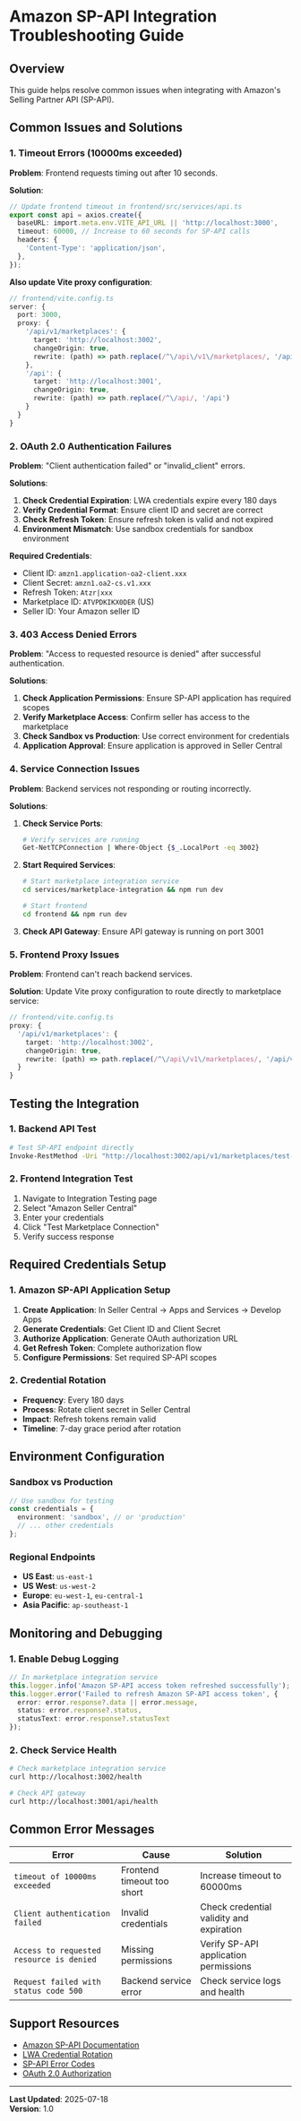 # Amazon SP-API Integration Troubleshooting Guide

## Overview
This guide helps resolve common issues when integrating with Amazon's Selling Partner API (SP-API).

## Common Issues and Solutions

### 1. Timeout Errors (10000ms exceeded)

**Problem**: Frontend requests timing out after 10 seconds.

**Solution**:
```typescript
// Update frontend timeout in frontend/src/services/api.ts
export const api = axios.create({
  baseURL: import.meta.env.VITE_API_URL || 'http://localhost:3000',
  timeout: 60000, // Increase to 60 seconds for SP-API calls
  headers: {
    'Content-Type': 'application/json',
  },
});
```

**Also update Vite proxy configuration**:
```typescript
// frontend/vite.config.ts
server: {
  port: 3000,
  proxy: {
    '/api/v1/marketplaces': {
      target: 'http://localhost:3002',
      changeOrigin: true,
      rewrite: (path) => path.replace(/^\/api\/v1\/marketplaces/, '/api/v1/marketplaces')
    },
    '/api': {
      target: 'http://localhost:3001',
      changeOrigin: true,
      rewrite: (path) => path.replace(/^\/api/, '/api')
    }
  }
}
```

### 2. OAuth 2.0 Authentication Failures

**Problem**: "Client authentication failed" or "invalid_client" errors.

**Solutions**:
1. **Check Credential Expiration**: LWA credentials expire every 180 days
2. **Verify Credential Format**: Ensure client ID and secret are correct
3. **Check Refresh Token**: Ensure refresh token is valid and not expired
4. **Environment Mismatch**: Use sandbox credentials for sandbox environment

**Required Credentials**:
- Client ID: `amzn1.application-oa2-client.xxx`
- Client Secret: `amzn1.oa2-cs.v1.xxx`
- Refresh Token: `Atzr|xxx`
- Marketplace ID: `ATVPDKIKX0DER` (US)
- Seller ID: Your Amazon seller ID

### 3. 403 Access Denied Errors

**Problem**: "Access to requested resource is denied" after successful authentication.

**Solutions**:
1. **Check Application Permissions**: Ensure SP-API application has required scopes
2. **Verify Marketplace Access**: Confirm seller has access to the marketplace
3. **Check Sandbox vs Production**: Use correct environment for credentials
4. **Application Approval**: Ensure application is approved in Seller Central

### 4. Service Connection Issues

**Problem**: Backend services not responding or routing incorrectly.

**Solutions**:
1. **Check Service Ports**:
   ```bash
   # Verify services are running
   Get-NetTCPConnection | Where-Object {$_.LocalPort -eq 3002}
   ```

2. **Start Required Services**:
   ```bash
   # Start marketplace integration service
   cd services/marketplace-integration && npm run dev
   
   # Start frontend
   cd frontend && npm run dev
   ```

3. **Check API Gateway**: Ensure API gateway is running on port 3001

### 5. Frontend Proxy Issues

**Problem**: Frontend can't reach backend services.

**Solution**: Update Vite proxy configuration to route directly to marketplace service:
```typescript
// frontend/vite.config.ts
proxy: {
  '/api/v1/marketplaces': {
    target: 'http://localhost:3002',
    changeOrigin: true,
    rewrite: (path) => path.replace(/^\/api\/v1\/marketplaces/, '/api/v1/marketplaces')
  }
}
```

## Testing the Integration

### 1. Backend API Test
```bash
# Test SP-API endpoint directly
Invoke-RestMethod -Uri "http://localhost:3002/api/v1/marketplaces/test-sp-api" -Method POST -Headers @{"Content-Type"="application/json"; "x-tenant-id"="test-tenant-123"} -Body '{"clientId":"your-client-id","clientSecret":"your-client-secret","refreshToken":"your-refresh-token","marketplaceId":"ATVPDKIKX0DER","sellerId":"your-seller-id","region":"us-east-1","environment":"production"}'
```

### 2. Frontend Integration Test
1. Navigate to Integration Testing page
2. Select "Amazon Seller Central"
3. Enter your credentials
4. Click "Test Marketplace Connection"
5. Verify success response

## Required Credentials Setup

### 1. Amazon SP-API Application Setup
1. **Create Application**: In Seller Central → Apps and Services → Develop Apps
2. **Generate Credentials**: Get Client ID and Client Secret
3. **Authorize Application**: Generate OAuth authorization URL
4. **Get Refresh Token**: Complete authorization flow
5. **Configure Permissions**: Set required SP-API scopes

### 2. Credential Rotation
- **Frequency**: Every 180 days
- **Process**: Rotate client secret in Seller Central
- **Impact**: Refresh tokens remain valid
- **Timeline**: 7-day grace period after rotation

## Environment Configuration

### Sandbox vs Production
```typescript
// Use sandbox for testing
const credentials = {
  environment: 'sandbox', // or 'production'
  // ... other credentials
};
```

### Regional Endpoints
- **US East**: `us-east-1`
- **US West**: `us-west-2`
- **Europe**: `eu-west-1`, `eu-central-1`
- **Asia Pacific**: `ap-southeast-1`

## Monitoring and Debugging

### 1. Enable Debug Logging
```typescript
// In marketplace integration service
this.logger.info('Amazon SP-API access token refreshed successfully');
this.logger.error('Failed to refresh Amazon SP-API access token', {
  error: error.response?.data || error.message,
  status: error.response?.status,
  statusText: error.response?.statusText
});
```

### 2. Check Service Health
```bash
# Check marketplace integration service
curl http://localhost:3002/health

# Check API gateway
curl http://localhost:3001/api/health
```

## Common Error Messages

| Error | Cause | Solution |
|-------|-------|----------|
| `timeout of 10000ms exceeded` | Frontend timeout too short | Increase timeout to 60000ms |
| `Client authentication failed` | Invalid credentials | Check credential validity and expiration |
| `Access to requested resource is denied` | Missing permissions | Verify SP-API application permissions |
| `Request failed with status code 500` | Backend service error | Check service logs and health |

## Support Resources

- [Amazon SP-API Documentation](https://developer-docs.amazon.com/sp-api/docs)
- [LWA Credential Rotation](https://developer-docs.amazon.com/sp-api/docs/rotating-your-apps-lwa-credentials)
- [SP-API Error Codes](https://developer-docs.amazon.com/sp-api/docs/sp-api-errors-faq)
- [OAuth 2.0 Authorization](https://developer-docs.amazon.com/sp-api/docs/authorization)

---

**Last Updated**: 2025-07-18  
**Version**: 1.0 